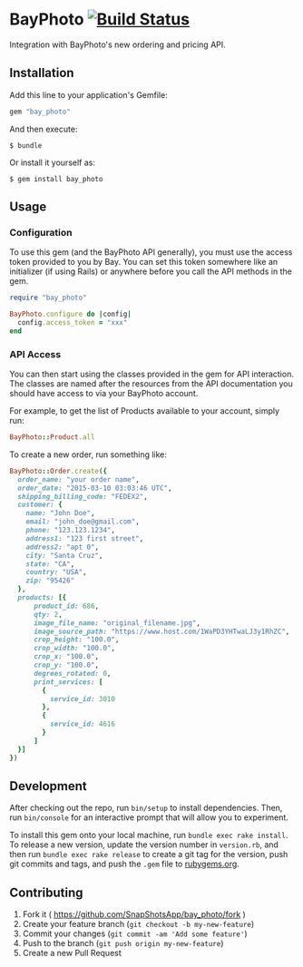 BayPhoto [![Build Status][1]](https://travis-ci.org/SnapShotsApp/bay_photo)
========

Integration with BayPhoto's new ordering and pricing API.

Installation
------------

Add this line to your application's Gemfile:

```ruby
gem "bay_photo"
```

And then execute:

    $ bundle

Or install it yourself as:

    $ gem install bay_photo

Usage
-----

### Configuration

To use this gem (and the BayPhoto API generally), you must use the access token provided to you by Bay. You
can set this token somewhere like an initializer (if using Rails) or anywhere before you call the API methods
in the gem.

```ruby
require "bay_photo"

BayPhoto.configure do |config|
  config.access_token = "xxx"
end
```

### API Access
You can then start using the classes provided in the gem for API interaction. The classes are named after the
resources from the API documentation you should have access to via your BayPhoto account.

For example, to get the list of Products available to your account, simply run:

```ruby
BayPhoto::Product.all
```

To create a new order, run something like:

```ruby
BayPhoto::Order.create({
  order_name: "your order name",
  order_date: "2015-03-10 03:03:46 UTC",
  shipping_billing_code: "FEDEX2",
  customer: {
    name: "John Doe",
    email: "john_doe@gmail.com",
    phone: "123.123.1234",
    address1: "123 first street",
    address2: "apt 0",
    city: "Santa Cruz",
    state: "CA",
    country: "USA",
    zip: "95426"
  },
  products: [{
      product_id: 686,
      qty: 2,
      image_file_name: "original_filename.jpg",
      image_source_path: "https://www.host.com/1WaPD3YHTwaLJ3y1RhZC",
      crop_height: "100.0",
      crop_width: "100.0",
      crop_x: "100.0",
      crop_y: "100.0",
      degrees_rotated: 0,
      print_services: [
        {
          service_id: 3010
        },
        {
          service_id: 4616
        }
      ]
  }]
})
```


Development
-----------

After checking out the repo, run `bin/setup` to install dependencies. Then, run `bin/console` for an
interactive prompt that will allow you to experiment.

To install this gem onto your local machine, run `bundle exec rake install`. To release a new version, update
the version number in `version.rb`, and then run `bundle exec rake release` to create a git tag for the
version, push git commits and tags, and push the `.gem` file to [rubygems.org](https://rubygems.org).

Contributing
------------

1. Fork it ( https://github.com/SnapShotsApp/bay_photo/fork )
2. Create your feature branch (`git checkout -b my-new-feature`)
3. Commit your changes (`git commit -am 'Add some feature'`)
4. Push to the branch (`git push origin my-new-feature`)
5. Create a new Pull Request

[1]: https://travis-ci.org/SnapShotsApp/bay_photo.svg?branch=master

